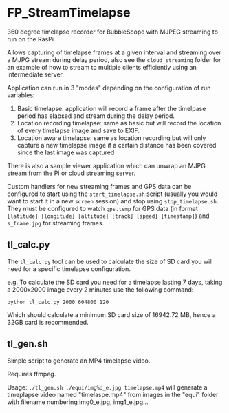 FP_StreamTimelapse
==================

360 degree timelapse recorder for BubbleScope with MJPEG streaming to run on the RasPi.

Allows capturing of timelapse frames at a given interval and streaming over a MJPG stream during delay period, also see the ```cloud_streaming``` folder for an example of how to stream to multiple clients efficiently using an intermediate server.

Application can run in 3 "modes" depending on the configuration of run variables:

1.	Basic timelapse: application will record a frame after the timelpase period has elapsed and stream during the delay period.
2.	Location recording timelapse: same as basic but will record the location of every timelapse image and save to EXIF.
3.	Location aware timelapse: same as location recording but will only capture a new timelapse image if a certain distance has been covered since the last image was captured

There is also a sample viewer application which can unwrap an MJPG stream from the Pi or cloud streaming server.

Custom handlers for new streaming frames and GPS data can be configured to start using the ```start_timelapse.sh``` script (usually you would want to start it in a new ```screen``` session) and stop using ```stop_timelapse.sh```. They must be configured to watch ```gps.temp``` for GPS data (in format ```[latitude] [longitude] [altitude] [track] [speed] [timestamp]```) and ```s_frame.jpg``` for streaming frames.

tl_calc.py
----------

The ```tl_calc.py``` tool can be used to calculate the size of SD card you will need for a specific timelapse configuration.

e.g. To calculate the SD card you need for a timelapse lasting 7 days, taking a 2000x2000 image every 2 minutes use the following command:

```python tl_calc.py 2000 604800 120```

Which should calculate a minimum SD card size of 16942.72 MB, hence a 32GB card is recommended.

tl_gen.sh
---------

Simple script to generate an MP4 timelapse video.

Requires ffmpeg.

Usage: ```./tl_gen.sh ./equi/img%d_e.jpg timelapse.mp4``` will generate a timeplapse video named "timelaspe.mp4" from images in the "equi" folder with filename numbering img0_e.jpg, img1_e.jpg...
